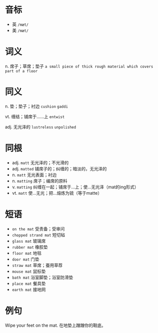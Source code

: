 # 音标

- 英 `/mæt/`
- 美 `/mæt/`

# 词义

n. 席子；草席；垫子
`a small piece of thick rough material which covers part of a floor`

# 同义

n. 垫；垫子；衬边
`cushion` `gaddi`

vt. 缠结；铺席于……上
`entwist`

adj. 无光泽的
`lustreless` `unpolished`

# 同根

- adj. `matt` 无光泽的；不光滑的
- adj. `matted` 铺席子的；纠缠的；暗淡的，无光泽的
- n. `matt` 无光表面；衬边
- n. `matting` 席子；编席的原料
- v. `matting` 纠缠在一起；铺席于…上；使…无光泽（mat的ing形式）
- vt. `matt` 使…无光；把…熔炼为锍（等于matte）

# 短语

- `on the mat` 受责备；受审问
- `chopped strand mat` 短切毡
- `glass mat` 玻璃席
- `rubber mat` 橡胶垫
- `floor mat` 地毯
- `door mat` 门垫
- `straw mat` 草席；蚕用草荐
- `mouse mat` 鼠标垫
- `bath mat` 浴室脚垫；浴室防滑垫
- `place mat` 餐具垫
- `earth mat` 接地网

# 例句

Wipe your feet on the mat.
在地垫上蹭蹭你的鞋底。


